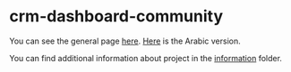 # crm-dashboard-community

You can see the general page [here](https://mariamgasparyan.github.io/crm-dashboard-community/site/index.html). [Here](https://mariamgasparyan.github.io/crm-dashboard-community/site/index-rtl.html) is the Arabic version.

You can find additional information about project in the [information](https://github.com/mariamgasparyan/crm-dashboard-community/tree/main/information) folder.